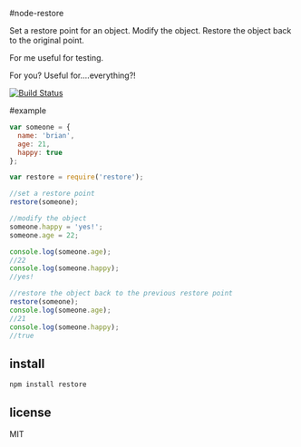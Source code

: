 #node-restore

Set a restore point for an object.  Modify the object.  Restore the object back to the original point.

For me useful for testing.  

For you?  Useful for....everything?!


[![Build Status](https://travis-ci.org/brianc/node-restore.png?branch=master)](https://travis-ci.org/brianc/node-restore)

#example

```js
var someone = {
  name: 'brian',
  age: 21,
  happy: true
};

var restore = require('restore');

//set a restore point
restore(someone);

//modify the object
someone.happy = 'yes!';
someone.age = 22;

console.log(someone.age);
//22
console.log(someone.happy);
//yes!

//restore the object back to the previous restore point
restore(someone);
console.log(someone.age);
//21
console.log(someone.happy);
//true
```

## install
`npm install restore`

## license
MIT
